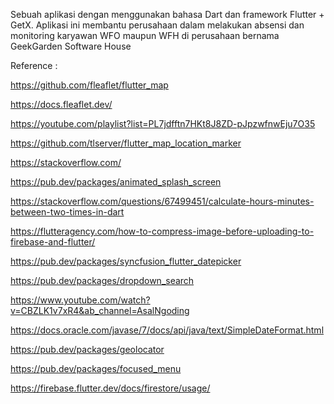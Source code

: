 Sebuah aplikasi dengan menggunakan bahasa Dart dan framework Flutter + GetX. Aplikasi ini membantu perusahaan dalam melakukan absensi dan monitoring karyawan WFO maupun WFH di perusahaan bernama GeekGarden Software House

Reference :

https://github.com/fleaflet/flutter_map

https://docs.fleaflet.dev/

https://youtube.com/playlist?list=PL7jdfftn7HKt8J8ZD-pJpzwfnwEju7O35

https://github.com/tlserver/flutter_map_location_marker

https://stackoverflow.com/

https://pub.dev/packages/animated_splash_screen

https://stackoverflow.com/questions/67499451/calculate-hours-minutes-between-two-times-in-dart

https://flutteragency.com/how-to-compress-image-before-uploading-to-firebase-and-flutter/

https://pub.dev/packages/syncfusion_flutter_datepicker

https://pub.dev/packages/dropdown_search

https://www.youtube.com/watch?v=CBZLK1v7xR4&ab_channel=AsalNgoding

https://docs.oracle.com/javase/7/docs/api/java/text/SimpleDateFormat.html

https://pub.dev/packages/geolocator

https://pub.dev/packages/focused_menu

https://firebase.flutter.dev/docs/firestore/usage/
